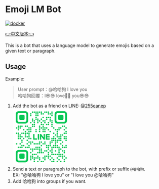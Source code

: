 # Emoji LM Bot

[![docker](https://badgen.net/badge/icon/docker?icon=docker&label=)](https://hub.docker.com/r/pha123661/emoji-lm-line-bot)

[👉中文版本👈](./README.md)

This is a bot that uses a language model to generate emojis based on a given text or paragraph.

## Usage

Example:
> User prompt：@哈哈狗 I love you\
> 哈哈狗回覆：I😎😎 love🥰🥰 you😎😎

1. Add the bot as a friend on LINE: [@255eanep](https://lin.ee/teUKO7u)\
    ![QR Code](./qr-code.png)
2. Send a text or paragraph to the bot, with prefix or suffix `@哈哈狗`.\
   EX: "@哈哈狗 I love you" or "I love you @哈哈狗"
3. Add 哈哈狗 into groups if you want.

